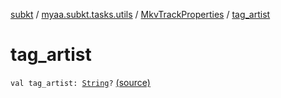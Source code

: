 [subkt](../../index.md) / [myaa.subkt.tasks.utils](../index.md) / [MkvTrackProperties](index.md) / [tag_artist](./tag_artist.md)

# tag_artist

`val tag_artist: `[`String`](https://kotlinlang.org/api/latest/jvm/stdlib/kotlin/-string/index.html)`?` [(source)](https://github.com/Myaamori/SubKt/blob/0.1.19/src/main/kotlin/myaa/subkt/tasks/utils/mkvmerge.kt#L106)